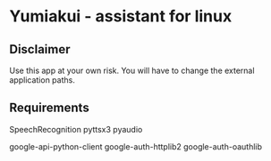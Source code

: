 # Yumiakui - assistant for linux

## Disclaimer 

Use this app at your own risk. You will have to change the external application paths.

## Requirements

SpeechRecognition
pyttsx3
pyaudio

google-api-python-client google-auth-httplib2 google-auth-oauthlib